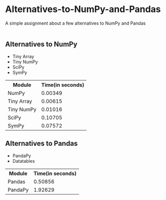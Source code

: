 # Alternatives-to-NumPy-and-Pandas
A simple assignment about a few alternatives to NumPy and Pandas
<br><br>
<h2>Alternatives to NumPy</h2>
<ul>
  <li>Tiny Array</li>
  <li>Tiny NumPy</li>
  <li>SciPy</li>
  <li>SymPy</li>
</ul>
<table>
  <tr>
    <th>Module</th>
    <th>Time(in seconds)</th>
  </tr>
  <tr>
    <td>NumPy</td>
    <td>0.00349</td>
  </tr>
  <tr>
    <td>Tiny Array</td>
    <td>0.00615</td>
  </tr>
  <tr>
    <td>Tiny NumPy</td>
    <td>0.01016</td>
  </tr>
<tr>
    <td>SciPy</td>
    <td>0.10705</td>
  </tr>
  <tr>
    <td>SymPy</td>
    <td>0.07572</td>
  </tr>
</table>
<h2>Alternatives to Pandas</h2>
<ul>
  <li>PandaPy</li>
  <li>Datatables</li>
</ul>
<table>
  <tr>
    <th>Module</th>
    <th>Time(in seconds)</th>
  </tr>
  <tr>
    <td>Pandas</td>
    <td>0.50856</td>
  </tr>
  <tr>
    <td>PandaPy</td>
    <td>1.92629</td>
  </tr>
</table>


